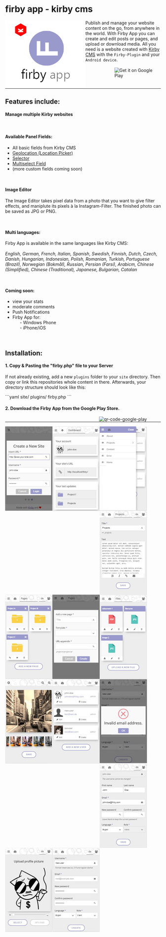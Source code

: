 <h1>firby app - kirby cms</h1>

<img alt="logo" align="left" src="https://github.com/fabianschenk86/firby-app/blob/master/firby_logo.png"/>
<p>Publish and manage your website content on the go, from anywhere in the world. With Firby App you can create and edit posts or pages, and upload or download media. All you need is a website created with <a target="_blank" href="https://getkirby.com/">Kirby CMS</a> with the <code>Firby-Plugin</code> and your <code>Android device</code>.<br /><br /><a href='http://play.google.com/store?utm_source=global_co&utm_medium=prtnr&utm_content=Mar2515&utm_campaign=PartBadge&pcampaignid=MKT-Other-global-all-co-prtnr-py-PartBadge-Mar2515-1'><img  align="right" width="150px" height="auto" alt='Get it on Google Play' src='https://play.google.com/intl/en_us/badges/images/generic/en_badge_web_generic.png'/></a></p><br />
<hr width="100%"/>
<h2 id="firby-features">Features include:</h2>
<h4>Manage multiple Kirby websites</h4>
<br/>
<h4>Available Panel Fields:</h4>
<ul>
<li>All basic fields from Kirby CMS</li>
<li><a title="Geolocation" href="http://www.getkirby-plugins.com/geolocation">Geolocation (Location Picker)</a></li>
<li><a title="Selector" href="http://www.getkirby-plugins.com/selector">Selector</a></li>
<li><a title="Multiselect Field" href="http://www.getkirby-plugins.com/multiselect-field">Multiselect Field</a></li>
<li>(more custom fields coming soon)</li>
</ul>
<br /><h4>Image Editor</h4>
<p>The Image Editor takes pixel data from a photo that you want to give filter effects, and maniplute its pixels à la Instagram-Filter. The finished photo can be saved as JPG or PNG.</p>
<br /><h4 id="firby-languages">Multi languages:</h4>
<p>Firby App is available in the same languages like Kirby CMS:<br /><br />
<em>English, German, French, Italian, Spanish, Swedish, Finnish, Dutch, Czech, Danish, Hungarian, Indonesian, Polish, Romanian, Turkish, Portuguese (Brazil), Norwegian (Bokmål), Russian, Persian (Farsi), Arabicm, Chinese (Simplified), Chinese (Traditional), Japanese, Bulgarian, Catalan</em></p>
<br /><h4 id="firby-coming-soon">Coming soon:</h4>
<ul>
<li>view your stats</li>
<li>moderate comments</li>
<li>Push Notifications</li>
<li>Firby App for:
<ol>- Windows Phone</ol>
<ol>- iPhone/iOS</ol>
</li>
</ul>
<br />
<h2 id="firby-installation">Installation:</h2>
<h4>1. Copy & Pasting the "firby.php" file to your Server</h4>
<p>If not already existing, add a new <code>plugins</code> folder to your <code>site</code> directory. Then copy or link this repositories whole content in there. Afterwards, your directory structure should look like this:</p>
```yaml
site/
	plugins/
		firby.php
```
<br /><h4>2. Download the Firby App from the Google Play Store.</h4>
<img alt="qr-code-google-play" align="right" width="200px" height="auto" src="https://chart.googleapis.com/chart?chs=116x116&cht=qr&chl=https://build.phonegap.com/apps/1769355/install/dQYi87ZuuiwaDwcED3a6&chld=L|1&choe=UTF-8"/>
<hr width="100%">
<img align="left" width="153px" height="auto" src="https://github.com/fabianschenk86/firby-app/blob/master/Neuer%20Ordner/login.JPG?raw=true"/>
<img align="left" width="153px" height="auto" src="https://github.com/fabianschenk86/firby-app/blob/master/Neuer%20Ordner/dashboard.JPG?raw=true"/>
<img align="left" width="153px" height="auto" src="https://github.com/fabianschenk86/firby-app/blob/master/Neuer%20Ordner/mainmenu.JPG?raw=true"/>
<img align="left" width="153px" height="auto" src="https://github.com/fabianschenk86/firby-app/blob/master/Neuer%20Ordner/contentside.JPG?raw=true"/>
<img align="left" width="153px" height="auto" src="https://github.com/fabianschenk86/firby-app/blob/master/Neuer%20Ordner/subpages.JPG?raw=true"/>
<img align="left" width="153px" height="auto" src="https://github.com/fabianschenk86/firby-app/blob/master/Neuer%20Ordner/newpage.JPG?raw=true"/>
<img align="left" width="153px" height="auto" src="https://github.com/fabianschenk86/firby-app/blob/master/Neuer%20Ordner/files.JPG?raw=true"/>
<img align="left" width="153px" height="auto" src="https://github.com/fabianschenk86/firby-app/blob/master/Neuer%20Ordner/image%20editor.JPG?raw=true"/>
<img align="left" width="153px" height="auto" src="https://github.com/fabianschenk86/firby-app/blob/master/Neuer%20Ordner/userlist.JPG?raw=true"/>
<img align="left" width="153px" height="auto" src="https://github.com/fabianschenk86/firby-app/blob/master/Neuer%20Ordner/validation.JPG?raw=true"/>
<img align="left" width="153px" height="auto" src="https://github.com/fabianschenk86/firby-app/blob/master/Neuer%20Ordner/edit-user.JPG?raw=true"/>
<img align="left" width="153px" height="auto" src="https://github.com/fabianschenk86/firby-app/blob/master/Neuer%20Ordner/upload%20avatar.JPG?raw=true"/>
<img align="left" width="153px" height="auto" src="https://github.com/fabianschenk86/firby-app/blob/master/Neuer%20Ordner/create%20new%20user.JPG?raw=true"/>
